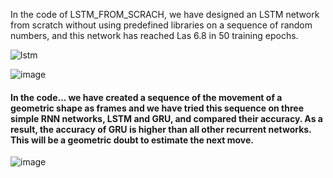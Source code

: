 In the code of LSTM_FROM_SCRACH, we have designed an LSTM network from scratch without using predefined libraries on a sequence of random numbers, and this network has reached Las 6.8 in 50 training epochs.

![lstm](https://user-images.githubusercontent.com/65276280/164426623-5a5d81ef-7bf9-42fe-a2d3-91df18c90595.jpg)

![image](https://github.com/mori-cyber/AI-projects/assets/65276280/f04b74a6-8a9d-41af-be4e-7daa242aa076)

#### In the code... we have created a sequence of the movement of a geometric shape as frames and we have tried this sequence on three simple RNN networks, LSTM and GRU, and compared their accuracy. As a result, the accuracy of GRU is higher than all other recurrent networks. This will be a geometric doubt to estimate the next move.

![image](https://github.com/mori-cyber/AI-projects/assets/65276280/6ee75844-376d-40ca-b964-d18f954e80e9)

